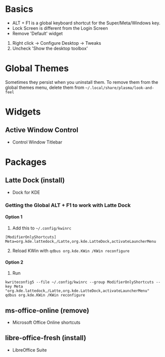 # Basics
* ALT + F1 is a global keyboard shortcut for the Super/Meta/Windows key.
* Lock Screen is different from the Login Screen
* Remove 'Default' widget
 1. Right click -> Configure Desktop -> Tweaks
 2. Uncheck 'Show the desktop toolbox'

# Global Themes

Sometimes they persist when you uninstall them. To remove them from
the global themes menu, delete them from `~/.local/share/plasma/look-and-feel`

# Widgets

## Active Window Control
* Control Window Titlebar


# Packages

## Latte Dock (install)
* Dock for KDE

### Getting the Global ALT + F1 to work with Latte Dock

#### Option 1
1. Add this to `~/.config/kwinrc`
```
[ModifierOnlyShortcuts]
Meta=org.kde.lattedock,/Latte,org.kde.LatteDock,activateLauncherMenu
```
2. Reload KWin with `qdbus org.kde.KWin /KWin reconfigure`

#### Option 2
1. Run
```
kwriteconfig5 --file ~/.config/kwinrc --group ModifierOnlyShortcuts --key Meta "org.kde.lattedock,/Latte,org.kde.LatteDock,activateLauncherMenu"
qdbus org.kde.KWin /KWin reconfigure

```

## ms-office-online (remove)
* Microsoft Office Online shortcuts

## libre-office-fresh (install)
* LibreOffice Suite
